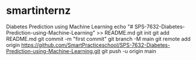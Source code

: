 # smartinternz
Diabetes Prediction using Machine Learning
echo "# SPS-7632-Diabetes-Prediction-using-Machine-Learning" >> README.md
git init
git add README.md
git commit -m "first commit"
git branch -M main
git remote add origin https://github.com/SmartPracticeschool/SPS-7632-Diabetes-Prediction-using-Machine-Learning.git
git push -u origin main
